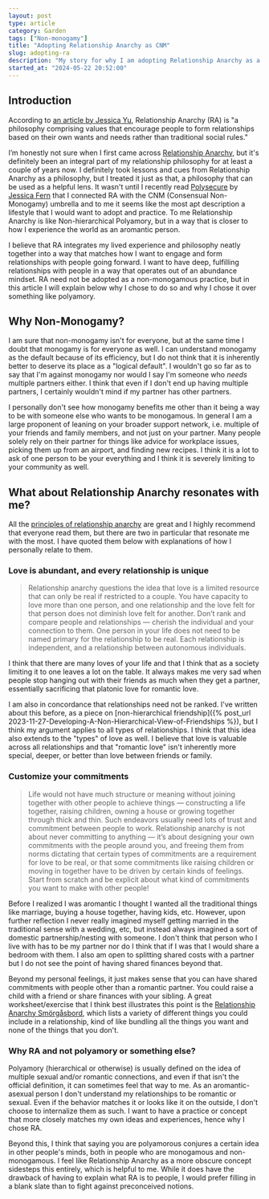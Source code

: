 ```yaml
---
layout: post
type: article
category: Garden
tags: ["Non-monogamy"]
title: "Adopting Relationship Anarchy as CNM"
slug: adopting-ra
description: "My story for why I am adopting Relationship Anarchy as a practice of Consensual Non-Monogamy in my life."
started_at: "2024-05-22 20:52:00"
---
```


## Introduction

According to [an article by Jessica Yu](https://fordhamobserver.com/71838/opinions/we-can-all-learn-from-polyamory/), Relationship Anarchy (RA) is "a philosophy comprising values that encourage people to form relationships based on their own wants and needs rather than traditional social rules."

I’m honestly not sure when I first came across [Relationship Anarchy](https://www.mindbodygreen.com/articles/what-is-relationship-anarchy), but it's definitely been an integral part of my relationship philosophy for at least a couple of years now. I definitely took lessons and cues from Relationship Anarchy as a philosophy, but I treated it just as that, a philosophy that can be used as a helpful lens. It wasn't until I recently read [Polysecure](https://www.goodreads.com/book/show/52569124-polysecure) by [Jessica Fern](https://www.jessicafern.com/) that I connected RA with the CNM (Consensual Non-Monogamy) umbrella and to me it seems like the most apt description a lifestyle that I would want to adopt and practice. To me Relationship Anarchy is like Non-hierarchical Polyamory, but in a way that is closer to how I experience the world as an aromantic person. 

I believe that RA integrates my lived experience and philosophy neatly together into a way that matches how I want to engage and form relationships with people going forward. I want to have deep, fulfilling relationships with people in a way that operates out of an abundance mindset. RA need not be adopted as a non-monogamous practice, but in this article I will explain below why I chose to do so and why I chose it over something like polyamory.

## Why Non-Monogamy?

I am sure that non-monogamy isn't for everyone, but at the same time I doubt that monogamy is for everyone as well. I can understand monogamy as the default because of its efficiency, but I do not think that it is inherently better to deserve its place as a "logical default". I wouldn't go so far as to say that I'm against monogamy nor would I say I'm someone who *needs* multiple partners either. I think that even  if I don't end up having multiple partners, I certainly wouldn't mind if my partner has other partners.

I personally don't see how monogamy benefits me other than it being a way to be with someone else who wants to be monogamous. In general I am a large proponent of leaning on your broader support network, i.e. multiple of your friends and family members, and not just on your partner. Many people solely rely on their partner for things like advice for workplace issues, picking them up from an airport, and finding new recipes. I think it is a lot to ask of one person to be your everything and I think it is severely limiting to your community as well.

## What about Relationship Anarchy resonates with me?

All the [principles of relationship anarchy](https://theanarchistlibrary.org/library/andie-nordgren-the-short-instructional-manifesto-for-relationship-anarchy) are great and I highly recommend that everyone read them, but there are two in particular that resonate me with the most. I have quoted them below with explanations of how I personally relate to them.

### Love is abundant, and every relationship is unique

> Relationship anarchy questions the idea that love is a limited resource that can only be real if restricted to a couple. You have capacity to love more than one person, and one relationship and the love felt for that person does not diminish love felt for another. Don’t rank and compare people and relationships — cherish the individual and your connection to them. One person in your life does not need to be named primary for the relationship to be real. Each relationship is independent, and a relationship between autonomous individuals.

I think that there are many loves of your life and that I think that as a society limiting it to one leaves a lot on the table. It always makes me very sad when people stop hanging out with their friends as much when they get a partner, essentially sacrificing that platonic love for romantic love.

I am also in concordance that relationships need not be ranked. I've written about this before, as a piece on [non-hierarchical friendship]({% post_url 2023-11-27-Developing-A-Non-Hierarchical-View-of-Friendships %}), but I think my argument applies to all types of relationships. I think that this idea also extends to the "types" of love as well. I believe that love is valuable across all relationships and that "romantic love" isn't inherently more special, deeper, or better than love between friends or family. 

### Customize your commitments

> Life would not have much structure or meaning without joining together with other people to achieve things — constructing a life together, raising children, owning a house or growing together through thick and thin. Such endeavors usually need lots of trust and commitment between people to work. Relationship anarchy is not about never committing to anything — it’s about designing your own commitments with the people around you, and freeing them from norms dictating that certain types of commitments are a requirement for love to be real, or that some commitments like raising children or moving in together have to be driven by certain kinds of feelings. Start from scratch and be explicit about what kind of commitments you want to make with other people!

Before I realized I was aromantic I thought I wanted all the traditional things like marriage, buying a house together, having kids, etc. However, upon further reflection I never really imagined myself getting married in the traditional sense with a wedding, etc, but instead always imagined a sort of domestic partnership/nesting with someone. I don't think that person who I live with has to be my partner nor do I think that if I was that I would share a bedroom with them. I also am open to splitting shared costs with a partner but I do not see the point of having shared finances beyond that.

Beyond my personal feelings, it just makes sense that you can have shared commitments with people other than a romantic partner. You could raise a child with a friend or share finances with your sibling. A great worksheet/exercise that I think best illustrates this point is the [Relationship Anarchy Smörgåsbord](https://www.readyforpolyamory.com/post/the-relationship-anarchy-smorgasbord), which lists a variety of different things you could include in a relationship, kind of like bundling all the things you want and none of the things that you don't.

### Why RA and not polyamory or something else?

Polyamory (hierarchical or otherwise) is usually defined on the idea of multiple sexual and/or romantic connections, and even if that isn't the official definition, it can sometimes feel that way to me. As an aromantic-asexual person I don't understand my relationships to be romantic or sexual. Even if the behavior matches it or looks like it on the outside, I don't choose to internalize them as such. I want to have a practice or concept that more closely matches my own ideas and experiences, hence why I chose RA.

Beyond this, I think that saying you are polyamorous conjures a certain idea in other people's minds, both in people who are monogamous and non-monogamous. I feel like Relationship Anarchy as a more obscure concept sidesteps this entirely, which is helpful to me. While it does have the drawback of having to explain what RA is to people, I would prefer filling in a blank slate than to fight against preconceived notions.